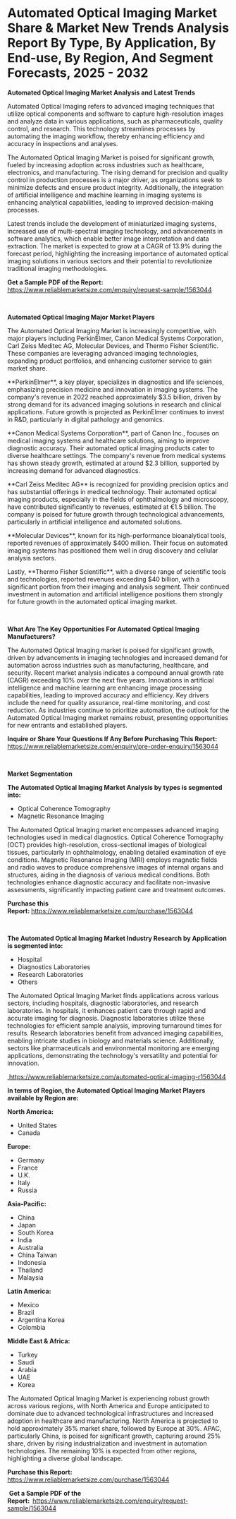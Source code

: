 <p><h1>Automated Optical Imaging Market Share & Market New Trends Analysis Report By Type, By Application, By End-use, By Region, And Segment Forecasts, 2025 - 2032</h1></p><p><strong>Automated Optical Imaging Market Analysis and Latest Trends</strong></p>
<p><p>Automated Optical Imaging refers to advanced imaging techniques that utilize optical components and software to capture high-resolution images and analyze data in various applications, such as pharmaceuticals, quality control, and research. This technology streamlines processes by automating the imaging workflow, thereby enhancing efficiency and accuracy in inspections and analyses.</p><p>The Automated Optical Imaging Market is poised for significant growth, fueled by increasing adoption across industries such as healthcare, electronics, and manufacturing. The rising demand for precision and quality control in production processes is a major driver, as organizations seek to minimize defects and ensure product integrity. Additionally, the integration of artificial intelligence and machine learning in imaging systems is enhancing analytical capabilities, leading to improved decision-making processes.</p><p>Latest trends include the development of miniaturized imaging systems, increased use of multi-spectral imaging technology, and advancements in software analytics, which enable better image interpretation and data extraction. The market is expected to grow at a CAGR of 13.9% during the forecast period, highlighting the increasing importance of automated optical imaging solutions in various sectors and their potential to revolutionize traditional imaging methodologies.</p></p>
<p><strong>Get a Sample PDF of the Report:&nbsp;</strong> <a href="https://www.reliablemarketsize.com/enquiry/request-sample/1563044?utm_campaign=2461&utm_medium=2&utm_source=Github&utm_content=ia&utm_term=13042025&utm_id=automated-optical-imaging">https://www.reliablemarketsize.com/enquiry/request-sample/1563044</a></p>
<p>&nbsp;</p>
<p><strong>Automated Optical Imaging Major Market Players</strong></p>
<p><p>The Automated Optical Imaging Market is increasingly competitive, with major players including PerkinElmer, Canon Medical Systems Corporation, Carl Zeiss Meditec AG, Molecular Devices, and Thermo Fisher Scientific. These companies are leveraging advanced imaging technologies, expanding product portfolios, and enhancing customer service to gain market share.</p><p>**PerkinElmer**, a key player, specializes in diagnostics and life sciences, emphasizing precision medicine and innovation in imaging systems. The company's revenue in 2022 reached approximately $3.5 billion, driven by strong demand for its advanced imaging solutions in research and clinical applications. Future growth is projected as PerkinElmer continues to invest in R&D, particularly in digital pathology and genomics.</p><p>**Canon Medical Systems Corporation**, part of Canon Inc., focuses on medical imaging systems and healthcare solutions, aiming to improve diagnostic accuracy. Their automated optical imaging products cater to diverse healthcare settings. The company's revenue from medical systems has shown steady growth, estimated at around $2.3 billion, supported by increasing demand for advanced diagnostics.</p><p>**Carl Zeiss Meditec AG** is recognized for providing precision optics and has substantial offerings in medical technology. Their automated optical imaging products, especially in the fields of ophthalmology and microscopy, have contributed significantly to revenues, estimated at €1.5 billion. The company is poised for future growth through technological advancements, particularly in artificial intelligence and automated solutions.</p><p>**Molecular Devices**, known for its high-performance bioanalytical tools, reported revenues of approximately $400 million. Their focus on automated imaging systems has positioned them well in drug discovery and cellular analysis sectors.</p><p>Lastly, **Thermo Fisher Scientific**, with a diverse range of scientific tools and technologies, reported revenues exceeding $40 billion, with a significant portion from their imaging and analysis segment. Their continued investment in automation and artificial intelligence positions them strongly for future growth in the automated optical imaging market.</p></p>
<p>&nbsp;</p>
<p><strong>What Are The Key Opportunities For Automated Optical Imaging Manufacturers?</strong></p>
<p><p>The Automated Optical Imaging market is poised for significant growth, driven by advancements in imaging technologies and increased demand for automation across industries such as manufacturing, healthcare, and security. Recent market analysis indicates a compound annual growth rate (CAGR) exceeding 10% over the next five years. Innovations in artificial intelligence and machine learning are enhancing image processing capabilities, leading to improved accuracy and efficiency. Key drivers include the need for quality assurance, real-time monitoring, and cost reduction. As industries continue to prioritize automation, the outlook for the Automated Optical Imaging market remains robust, presenting opportunities for new entrants and established players.</p></p>
<p><strong>Inquire or Share Your Questions If Any Before Purchasing This Report:</strong> <a href="https://www.reliablemarketsize.com/enquiry/pre-order-enquiry/1563044?utm_campaign=2461&utm_medium=2&utm_source=Github&utm_content=ia&utm_term=13042025&utm_id=automated-optical-imaging">https://www.reliablemarketsize.com/enquiry/pre-order-enquiry/1563044</a></p>
<p>&nbsp;</p>
<p><strong>Market Segmentation</strong></p>
<p><strong>The Automated Optical Imaging Market Analysis by types is segmented into:</strong></p>
<p><ul><li>Optical Coherence Tomography</li><li>Magnetic Resonance Imaging</li></ul></p>
<p><p>The Automated Optical Imaging market encompasses advanced imaging technologies used in medical diagnostics. Optical Coherence Tomography (OCT) provides high-resolution, cross-sectional images of biological tissues, particularly in ophthalmology, enabling detailed examination of eye conditions. Magnetic Resonance Imaging (MRI) employs magnetic fields and radio waves to produce comprehensive images of internal organs and structures, aiding in the diagnosis of various medical conditions. Both technologies enhance diagnostic accuracy and facilitate non-invasive assessments, significantly impacting patient care and treatment outcomes.</p></p>
<p><strong>Purchase this Report:&nbsp;</strong><a href="https://www.reliablemarketsize.com/purchase/1563044?utm_campaign=2461&utm_medium=2&utm_source=Github&utm_content=ia&utm_term=13042025&utm_id=automated-optical-imaging">https://www.reliablemarketsize.com/purchase/1563044</a></p>
<p>&nbsp;</p>
<p><strong>The Automated Optical Imaging Market Industry Research by Application is segmented into:</strong></p>
<p><ul><li>Hospital</li><li>Diagnostics Laboratories</li><li>Research Laboratories</li><li>Others</li></ul></p>
<p><p>The Automated Optical Imaging Market finds applications across various sectors, including hospitals, diagnostic laboratories, and research laboratories. In hospitals, it enhances patient care through rapid and accurate imaging for diagnosis. Diagnostic laboratories utilize these technologies for efficient sample analysis, improving turnaround times for results. Research laboratories benefit from advanced imaging capabilities, enabling intricate studies in biology and materials science. Additionally, sectors like pharmaceuticals and environmental monitoring are emerging applications, demonstrating the technology's versatility and potential for innovation.</p></p>
<p><a href="https://www.reliablemarketsize.com/automated-optical-imaging-r1563044?utm_campaign=2461&utm_medium=2&utm_source=Github&utm_content=ia&utm_term=13042025&utm_id=automated-optical-imaging">&nbsp;https://www.reliablemarketsize.com/automated-optical-imaging-r1563044</a></p>
<p><strong>In terms of Region, the Automated Optical Imaging Market Players available by Region are:</strong></p>
<p>
    <p> <strong> North America: </strong>
        <ul>
            <li>United States</li>
            <li>Canada</li>
        </ul>
        </p> 
    <p> <strong> Europe: </strong>
        <ul>
            <li>Germany</li>
            <li>France</li>
            <li>U.K.</li>
            <li>Italy</li>
            <li>Russia</li>
        </ul>
        </p> 
    <p> <strong> Asia-Pacific: </strong>
        <ul>
            <li>China</li>
            <li>Japan</li>
            <li>South Korea</li>
            <li>India</li>
            <li>Australia</li>
            <li>China Taiwan</li>
            <li>Indonesia</li>
            <li>Thailand</li>
            <li>Malaysia</li>
        </ul>
        </p> 
    <p> <strong> Latin America: </strong>
        <ul>
            <li>Mexico</li>
            <li>Brazil</li>
            <li>Argentina Korea</li>
            <li>Colombia</li>
        </ul>
        </p> 
    <p> <strong> Middle East & Africa: </strong>
        <ul>
            <li>Turkey</li>
            <li>Saudi</li>
            <li>Arabia</li>
            <li>UAE</li>
            <li>Korea</li>
        </ul>
    </p>
    </p>
<p><p>The Automated Optical Imaging Market is experiencing robust growth across various regions, with North America and Europe anticipated to dominate due to advanced technological infrastructures and increased adoption in healthcare and manufacturing. North America is projected to hold approximately 35% market share, followed by Europe at 30%. APAC, particularly China, is poised for significant growth, capturing around 25% share, driven by rising industrialization and investment in automation technologies. The remaining 10% is expected from other regions, highlighting a diverse global landscape.</p></p>
<p><strong>Purchase this Report: </strong><a href="https://www.reliablemarketsize.com/purchase/1563044?utm_campaign=2461&utm_medium=2&utm_source=Github&utm_content=ia&utm_term=13042025&utm_id=automated-optical-imaging">https://www.reliablemarketsize.com/purchase/1563044</a></p>
<p>&nbsp;<strong>Get a Sample PDF of the Report:&nbsp;&nbsp;</strong><a href="https://www.reliablemarketsize.com/enquiry/request-sample/1563044?utm_campaign=2461&utm_medium=2&utm_source=Github&utm_content=ia&utm_term=13042025&utm_id=automated-optical-imaging">https://www.reliablemarketsize.com/enquiry/request-sample/1563044</a></p>
<p><strong></strong></p>
<p><p></p><p></p><p></p></p>